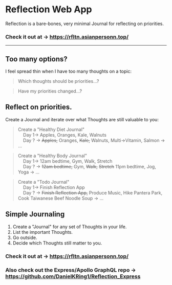 
# Reflection Web App

Reflection is a bare-bones, very minimal Journal for reflecting on priorities.

### Check it out at -> https://rfltn.asianpersonn.top/

<hr/>

## Too many options?
I feel spread thin when I have too many thoughts on a topic:
>Which thoughts should be priorities...?

>Have my priorities changed...?

## Reflect on priorities.
Create a Journal and iterate over what Thoughts are still valuable to you:


>
>Create a "Healthy Diet Journal"\
>&nbsp;&nbsp;&nbsp;&nbsp;Day 1-> Apples, Oranges, Kale, Walnuts\
>&nbsp;&nbsp;&nbsp;&nbsp;Day ? -> ~~Apples,~~ Oranges, ~~Kale,~~ Walnuts, Multi->Vitamin, Salmon -> ...

>Create a "Healthy Body Journal"\
>&nbsp;&nbsp;&nbsp;&nbsp;Day 1-> 12am bedtime, Gym, Walk, Stretch\
>&nbsp;&nbsp;&nbsp;&nbsp;Day ? -> ~~12am bedtime,~~ Gym, ~~Walk,~~ ~~Stretch~~ 11pm bedtime, Jog, Yoga -> ...

>Create a "Todo Journal"\
>&nbsp;&nbsp;&nbsp;&nbsp;Day 1-> Finish Reflection App\
>&nbsp;&nbsp;&nbsp;&nbsp;Day ? -> ~~Finish Reflection App,~~ Produce Music, Hike Pantera Park, Cook Taiwanese Beef Noodle Soup -> ...


## Simple Journaling
1. Create a "Journal" for any set of Thoughts in your life.
2. List the important Thoughts.
3. Go outside.
4. Decide which Thoughts still matter to you.

### Check it out at -> https://rfltn.asianpersonn.top/

### Also check out the Express/Apollo GraphQL repo -> https://github.com/DanielKRing1/Reflection_Express

